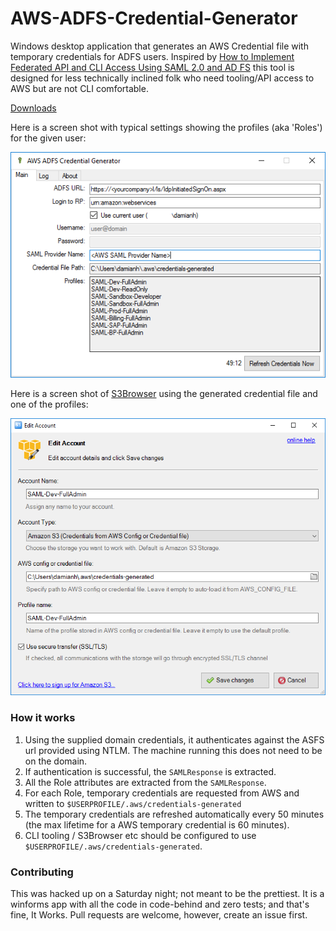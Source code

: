# AWS-ADFS-Credential-Generator

Windows desktop application that generates an AWS Credential file with temporary credentials for ADFS users.
Inspired by [How to Implement Federated API and CLI Access Using SAML 2.0 and AD FS](https://aws.amazon.com/blogs/security/how-to-implement-federated-api-and-cli-access-using-saml-2-0-and-ad-fs/)
this tool is designed for less technically inclined folk who need tooling/API access to AWS but are not CLI comfortable.

[Downloads](https://github.com/damianh/aws-adfs-credential-generator/releases)

Here is a screen shot with typical settings showing the profiles (aka 'Roles') for the given user: 

![screen_shot](docs/screenshot.png)

Here is a screen shot of [S3Browser](http://s3browser.com/) using the generated credential file and one of the profiles:

![screen_shot_s3browser](docs/screenshot_s3browser.png)

### How it works

 1. Using the supplied domain credentials, it authenticates against the ASFS url provided using NTLM. The machine running this does not need to be on the domain.
 2. If authentication is successful, the `SAMLResponse` is extracted.
 3. All the Role attributes are extracted from the `SAMLResponse`.
 4. For each Role, temporary credentials are requested from AWS and written to `$USERPROFILE/.aws/credentials-generated`
 5. The temporary credentials are refreshed automatically every 50 minutes (the max lifetime for a AWS temporary credential is 60 minutes).
 6. CLI tooling / S3Browser etc should be configured to use `$USERPROFILE/.aws/credentials-generated`.

### Contributing

This was hacked up on a Saturday night; not meant to be the prettiest. It is a winforms app with all the code in code-behind and zero tests; and that's fine, It Works. Pull requests are welcome, however, create an issue first.
